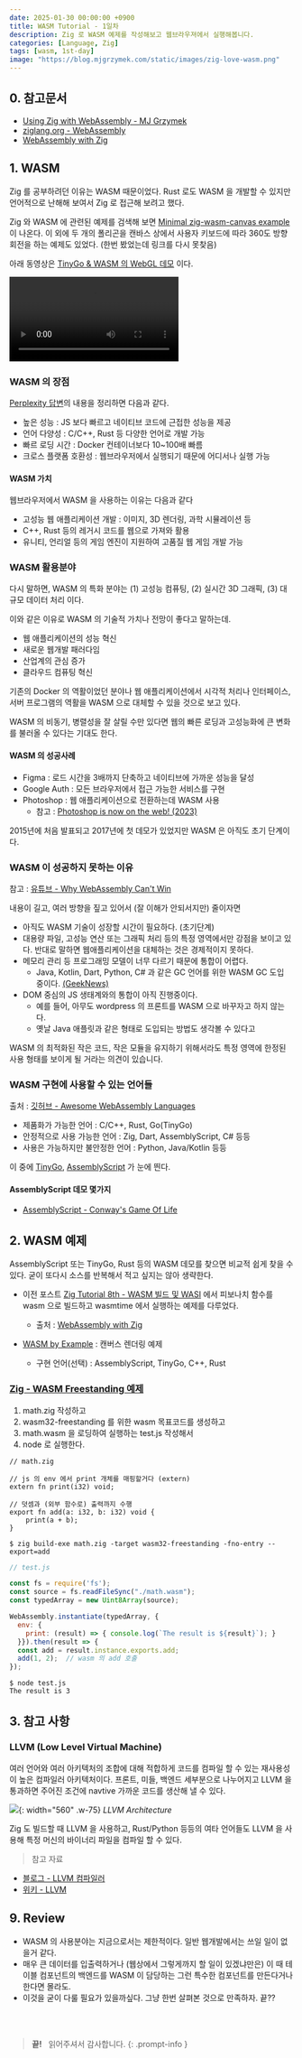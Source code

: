```yaml
---
date: 2025-01-30 00:00:00 +0900
title: WASM Tutorial - 1일차
description: Zig 로 WASM 예제를 작성해보고 웹브라우져에서 실행해봅니다.
categories: [Language, Zig]
tags: [wasm, 1st-day]
image: "https://blog.mjgrzymek.com/static/images/zig-love-wasm.png"
---
```


## 0. 참고문서

- [Using Zig with WebAssembly - MJ Grzymek](https://blog.mjgrzymek.com/blog/zigwasm)
- [ziglang.org - WebAssembly](https://ziglang.org/documentation/master/#WebAssembly)
- [WebAssembly with Zig](https://enarx.dev/docs/WebAssembly/Zig)


## 1. WASM

Zig 를 공부하려던 이유는 WASM 때문이었다. Rust 로도 WASM 을 개발할 수 있지만 언어적으로 난해해 보여서 Zig 로 접근해 보려고 했다.

Zig 와 WASM 에 관련된 예제를 검색해 보면 [Minimal zig-wasm-canvas example](https://daneelsan.github.io/minimal-zig-wasm-canvas/) 이 나온다. 이 외에 두 개의 폴리곤을 캔바스 상에서 사용자 키보드에 따라 360도 방향 회전을 하는 예제도 있었다. (한번 봤었는데 링크를 다시 못찾음)

아래 동영상은 [TinyGo & WASM 의 WebGL 데모](https://github.com/semanser/tinygo-wasm-webgl-demo/tree/main) 이다.

<video src="https://github.com/semanser/tinygo-wasm-webgl-demo/assets/4020045/2047caee-491a-4db6-bb49-8e24ec42bb43" controls="controls" style="max-width: 90%;">
</video>

### WASM 의 장점

[Perplexity 답변](https://www.perplexity.ai/search/wasm-gisulyi-jangjeomeun-mueos-QryIRHHNS56IeDlnoexLtA)의 내용을 정리하면 다음과 같다.

- 높은 성능 : JS 보다 빠르고 네이티브 코드에 근접한 성능을 제공
- 언어 다양성 : C/C++, Rust 등 다양한 언어로 개발 가능
- 빠르 로딩 시간 : Docker 컨테이너보다 10~100배 빠름
- 크로스 플랫폼 호환성 : 웹브라우저에서 실행되기 때문에 어디서나 실행 가능

#### WASM 가치

웹브라우저에서 WASM 을 사용하는 이유는 다음과 같다

- 고성능 웹 애플리케이션 개발 : 이미지, 3D 렌더링, 과학 시뮬레이션 등
- C++, Rust 등의 레거시 코드를 웹으로 가져와 활용
- 유니티, 언리얼 등의 게임 엔진이 지원하여 고품질 웹 게임 개발 가능

### WASM 활용분야

다시 말하면, WASM 의 특화 분야는 (1) 고성능 컴퓨팅, (2) 실시간 3D 그래픽, (3) 대규모 데이터 처리 이다.

이와 같은 이유로 WASM 의 기술적 가치나 전망이 좋다고 말하는데.

- 웹 애플리케이션의 성능 혁신
- 새로운 웹개발 패러다임
- 산업계의 관심 증가 
- 클라우드 컴퓨팅 혁신

기존의 Docker 의 역활이었던 분야나 웹 애플리케이션에서 시각적 처리나 인터페이스, 서버 프로그램의 역활을 WASM 으로 대체할 수 있을 것으로 보고 있다.

WASM 의 비동기, 병렬성을 잘 살릴 수만 있다면 웹의 빠른 로딩과 고성능화에 큰 변화를 불러올 수 있다는 기대도 한다. 

#### WASM 의 성공사례

- Figma : 로드 시간을 3배까지 단축하고 네이티브에 가까운 성능을 달성
- Google Auth : 모든 브라우저에서 접근 가능한 서비스를 구현
- Photoshop : 웹 애플리케이션으로 전환하는데 WASM 사용
  - 참고 : [Photoshop is now on the web! (2023)](https://medium.com/@addyosmani/photoshop-is-now-on-the-web-38d70954365a)

2015년에 처음 발표되고 2017년에 첫 데모가 있었지만 WASM 은 아직도 초기 단계이다.

### WASM 이 성공하지 못하는 이유

참고 : [유튜브 - Why WebAssembly Can't Win](https://youtu.be/fbd0MEWnPkE?si=NoIeOAd6dsG4lehk)

내용이 길고, 여러 방향을 짚고 있어서 (잘 이해가 안되서지만) 줄이자면

- 아직도 WASM 기술이 성장할 시간이 필요하다. (초기단계)
- 대용량 파일, 고성능 연산 또는 그래픽 처리 등의 특정 영역에서만 강점을 보이고 있다. 반대로 말하면 웹애플리케이션을 대체하는 것은 경제적이지 못하다.
- 메모리 관리 등 프로그래밍 모델이 너무 다르기 때문에 통합이 어렵다.
  - Java, Kotlin, Dart, Python, C# 과 같은 GC 언어를 위한 WASM GC 도입 중이다. [(GeekNews)](https://news.hada.io/topic?id=11679)
- DOM 중심의 JS 생태계와의 통합이 아직 진행중이다.
  - 예를 들어, 아무도 wordpress 의 프론트를 WASM 으로 바꾸자고 하지 않는다.
  - 옛날 Java 애플릿과 같은 형태로 도입되는 방법도 생각볼 수 있다고

WASM 의 최적화된 작은 코드, 작은 모듈을 유지하기 위해서라도 특정 영역에 한정된 사용 형태를 보이게 될 거라는 의견이 있습니다.

### WASM 구현에 사용할 수 있는 언어들

출처 : [깃허브 - Awesome WebAssembly Languages](https://github.com/appcypher/awesome-wasm-langs?tab=readme-ov-file)

- 제품화가 가능한 언어 : C/C++, Rust, Go(TinyGo)
- 안정적으로 사용 가능한 언어 : Zig, Dart, AssemblyScript, C# 등등
- 사용은 가능하지만 불안정한 언어 : Python, Java/Kotlin 등등

이 중에 [TinyGo](https://tinygo.org/getting-started/), [AssemblyScript](https://www.assemblyscript.org/introduction.html) 가 눈에 띈다.

#### AssemblyScript 데모 몇가지

- [AssemblyScript - Conway's Game Of Life](https://assemblyscript.github.io/examples/game-of-life/)


## 2. WASM 예제

AssemblyScript 또는 TinyGo, Rust 등의 WASM 데모를 찾으면 비교적 쉽게 찾을 수 있다. 굳이 또다시 소스를 반복해서 적고 싶지는 않아 생략한다.

- 이전 포스트 [Zig Tutorial 8th - WASM 빌드 및 WASI](/posts/zig-tutorial-8th/#wasm-%EB%B9%8C%EB%93%9C) 에서 피보나치 함수를 wasm 으로 빌드하고 wasmtime 에서 실행하는 예제를 다루었다.
  - 출처 : [WebAssembly with Zig](https://enarx.dev/docs/webassembly/zig)

- [WASM by Example](https://wasmbyexample.dev/examples/reading-and-writing-graphics/reading-and-writing-graphics.go.en-us.html) : 캔버스 렌더링 예제
  - 구현 언어(선택) : AssemblyScript, TinyGo, C++, Rust

### [Zig - WASM Freestanding 예제](https://ziglang.org/documentation/master/#Freestanding)

1. math.zig 작성하고
2. wasm32-freestanding 를 위한 wasm 목표코드를 생성하고
3. math.wasm 을 로딩하여 실행하는 test.js 작성해서
4. node 로 실행한다.

```zig
// math.zig

// js 의 env 에서 print 개체를 매핑할거다 (extern)
extern fn print(i32) void;

// 덧셈과 (외부 함수로) 출력까지 수행
export fn add(a: i32, b: i32) void {
    print(a + b);
}
```

```console
$ zig build-exe math.zig -target wasm32-freestanding -fno-entry --export=add
```

```js
// test.js

const fs = require('fs');
const source = fs.readFileSync("./math.wasm");
const typedArray = new Uint8Array(source);

WebAssembly.instantiate(typedArray, {
  env: {
    print: (result) => { console.log(`The result is ${result}`); }
  }}).then(result => {
  const add = result.instance.exports.add;
  add(1, 2);  // wasm 의 add 호출
});
```

```console
$ node test.js
The result is 3
```


## 3. 참고 사항

### LLVM (Low Level Virtual Machine)

여러 언어와 여러 아키텍처의 조합에 대해 적합하게 코드를 컴파일 할 수 있는 재사용성이 높은 컴파일러 아키텍처이다. 프론트, 미들, 백엔드 세부분으로 나누어지고 LLVM 을 통과하면 주어진 조건에 navtive 가까운 코드를 생산해 낼 수 있다.

![](https://blog.kakaocdn.net/dn/bBg3Jn/btrH1z7cVLT/7NKkToRNIqxah9FmKysR00/img.png){: width="560" .w-75}
_LLVM Architecture_

Zig 도 빌드할 때 LLVM 을 사용하고, Rust/Python 등등의 여타 언어들도 LLVM 을 사용해 특정 머신의 바이너리 파일을 컴파일 할 수 있다.

> 참고 자료

- [블로그 - LLVM 컴파일러](https://etst.tistory.com/385)
- [위키 - LLVM](https://ko.wikipedia.org/wiki/LLVM)


## 9. Review

- WASM 의 사용분야는 지금으로서는 제한적이다. 일반 웹개발에서는 쓰일 일이 없을거 같다.
- 매우 큰 데이터를 입출력하거나 (웹상에서 그렇게까지 할 일이 있겠냐만은) 이 때 테이블 컴포넌트의 백엔드를 WASM 이 담당하는 그런 특수한 컴포넌트를 만든다거나 한다면 몰라도. 
- 이것을 굳이 다룰 필요가 있을까싶다. 그냥 한번 살펴본 것으로 만족하자. 끝??

&nbsp; <br />
&nbsp; <br />

> **끝!** &nbsp; 읽어주셔서 감사합니다.
{: .prompt-info }